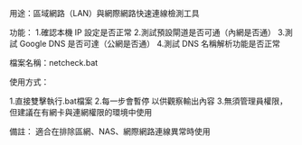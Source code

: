 用途：區域網路（LAN）與網際網路快速連線檢測工具

功能：
1.確認本機 IP 設定是否正常
2.測試預設閘道是否可通（內網是否通）
3.測試 Google DNS 是否可達（公網是否通）
4.測試 DNS 名稱解析功能是否正常

檔案名稱：netcheck.bat

使用方式：

1.直接雙擊執行.bat檔案
2.每一步會暫停 以供觀察輸出內容
3.無須管理員權限，但建議在有網卡與連網權限的環境中使用

備註：
適合在排除區網、NAS、網際網路連線異常時使用